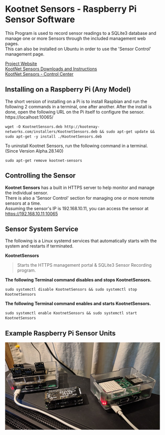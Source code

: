 # Kootnet Sensors - Raspberry Pi Sensor Software
This Program is used to record sensor readings to a SQLite3 database and manage one or more Sensors through the included management web pages.  
This can also be installed on Ubuntu in order to use the 'Sensor Control' management page.

[Project Website](http://kootenay-networks.com/?page_id=170)  
[KootNet Sensors Downloads and Instructions](http://kootenay-networks.com/?page_id=236)  
[KootNet Sensors - Control Center](https://github.com/chad-ermacora/sensor-control-center)

Installing on a Raspberry Pi (Any Model)
-------------------------

The short version of installing on a Pi is to install Raspbian and run the following 2 commands in a terminal, one after another. 
After the install is done, open the following URL on the Pi itself to configure the sensor.
https://localhost:10065/

```
wget -O KootnetSensors.deb http://kootenay-networks.com/installers/KootnetSensors.deb && sudo apt-get update && sudo apt-get -y install ./KootnetSensors.deb
```

To uninstall Kootnet Sensors, run the following command in a terminal.  
(Since Version Alpha.28.140)
```
sudo apt-get remove kootnet-sensors
```

Controlling the Sensor
-------------------------

**Kootnet Sensors** has a built in HTTPS server to help monitor and manage the individual sensor.  
There is also a 'Sensor Control' section for managing one or more remote sensors at a time.  
Assuming the sensor's IP is 192.168.10.11, you can access the sensor at https://192.168.10.11:10065

Sensor System Service
----------

The following is a Linux systemd services that automatically starts with the system and restarts if terminated. 

**KootnetSensors**
>Starts the HTTPS management portal & SQLite3 Sensor Recording program.

**The following Terminal command disables and stops KootnetSensors.**
```
sudo systemctl disable KootnetSensors && sudo systemctl stop KootnetSensors
```
**The following Terminal command enables and starts KootnetSensors.**
```
sudo systemctl enable KootnetSensors && sudo systemctl start KootnetSensors
```
Example Raspberry Pi Sensor Units
---------------------
![KootNet Sensors - Raspberry Pi Sensors](extras/SensorHardware.jpg "Raspberry Pi Sensors")
